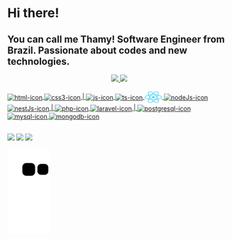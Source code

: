 # Hi there! 
 ## You can call me Thamy! Software Engineer from Brazil. Passionate about codes and new technologies.
  
<div align="center">
  <a href="https://github.com/ThamirysSantos">
  <img height="160em" src="https://github-readme-stats.vercel.app/api?username=ThamirysSantos&show_icons=true&theme=radical&include_all_commits=true&count_private=true"/>
  <img height="160em" src="https://github-readme-stats.vercel.app/api/top-langs/?username=ThamirysSantos&layout=compact&langs_count=7&theme=radical"/>
</div>
<div style="display: inline_block"><br>
  <img align="center" alt="html-icon" height="30" width="40" src="https://cdn.jsdelivr.net/gh/devicons/devicon/icons/html5/html5-plain.svg" />
  <img align="center" alt="css3-icon" height="30" width="40" src="https://cdn.jsdelivr.net/gh/devicons/devicon/icons/css3/css3-plain.svg" />
  |
  <img align="center" alt="js-icon" height="30" width="40" src="https://cdn.jsdelivr.net/gh/devicons/devicon/icons/javascript/javascript-plain.svg" />     <img align="center" alt="ts-icon" height="30" width="40" src="https://cdn.jsdelivr.net/gh/devicons/devicon/icons/typescript/typescript-plain.svg" />
  <img align="center" alt="reactJs-icon" height="30" width="40" src="https://raw.githubusercontent.com/devicons/devicon/master/icons/react/react-original.svg">
  <img  align="center" alt="nodeJs-icon" height="30" width="40"src="https://cdn.jsdelivr.net/gh/devicons/devicon/icons/nodejs/nodejs-plain-wordmark.svg" />
  <img align="center" alt="nestJs-icon" height="30" width="40" src="https://cdn.jsdelivr.net/gh/devicons/devicon/icons/nestjs/nestjs-plain.svg" />
  |
  <img align="center" alt="php-icon" height="30" width="30" src="https://cdn.jsdelivr.net/gh/devicons/devicon/icons/php/php-plain.svg" />
  <img align="center" alt="laravel-icon" height="30" width="30" src="https://cdn.jsdelivr.net/gh/devicons/devicon/icons/laravel/laravel-plain-wordmark.svg" />
  |
  <img align="center" alt="postgresql-icon" height="30" width="40" src="https://cdn.jsdelivr.net/gh/devicons/devicon/icons/postgresql/postgresql-original.svg" />
  <img align="center" alt="mysql-icon" height="30" width="40" src="https://cdn.jsdelivr.net/gh/devicons/devicon/icons/mysql/mysql-original.svg" />
  <img align="center" alt="mongodb-icon" height="30" width="40" src="https://cdn.jsdelivr.net/gh/devicons/devicon/icons/mongodb/mongodb-plain-wordmark.svg" />
  
  ##
 
<div> 
  <a href="https://instagram.com/djthamysantos" target="_blank"><img src="https://img.shields.io/badge/-Instagram-%23E4405F?style=for-the-badge&logo=instagram&logoColor=white" target="_blank"></a>
  <a href = "mailto:thamirysgoncalves.prog@gmail.com"><img src="https://img.shields.io/badge/-Gmail-%23333?style=for-the-badge&logo=gmail&logoColor=white" target="_blank"></a>
  <a href="https://www.linkedin.com/in/thamirysgoncalves" target="_blank"><img src="https://img.shields.io/badge/-LinkedIn-%230077B5?style=for-the-badge&logo=linkedin&logoColor=white" target="_blank"></a> 
 
  ![Snake animation](https://github.com/ThamirysSantos/ThamirysSantos/blob/output/github-contribution-grid-snake.svg)
 
</div>
